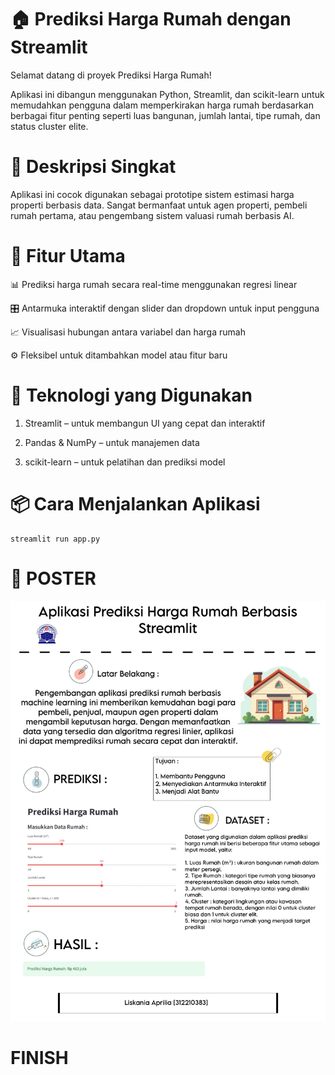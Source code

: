 # 🏠 Prediksi Harga Rumah dengan Streamlit

Selamat datang di proyek Prediksi Harga Rumah!

Aplikasi ini dibangun menggunakan Python, Streamlit, dan scikit-learn untuk memudahkan pengguna dalam memperkirakan harga rumah berdasarkan berbagai fitur penting seperti luas bangunan, jumlah lantai, tipe rumah, dan status cluster elite.

# 📝 Deskripsi Singkat

Aplikasi ini cocok digunakan sebagai prototipe sistem estimasi harga properti berbasis data. Sangat bermanfaat untuk agen properti, pembeli rumah pertama, atau pengembang sistem valuasi rumah berbasis AI.

# 🚀 Fitur Utama
📊 Prediksi harga rumah secara real-time menggunakan regresi linear

🎛️ Antarmuka interaktif dengan slider dan dropdown untuk input pengguna

📈 Visualisasi hubungan antara variabel dan harga rumah

⚙️ Fleksibel untuk ditambahkan model atau fitur baru

# 🧠 Teknologi yang Digunakan

1. Streamlit – untuk membangun UI yang cepat dan interaktif

2. Pandas & NumPy – untuk manajemen data

3. scikit-learn – untuk pelatihan dan prediksi model

# 📦 Cara Menjalankan Aplikasi

```
streamlit run app.py
```

# 🎨 POSTER

![IMG](POSTER/01-poster-data-mining.jpg)

# FINISH